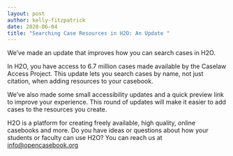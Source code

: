 ```yaml
---
layout: post
author: kelly-fitzpatrick
date: 2020-06-04
title: "Searching Case Resources in H2O: An Update "
---
```


We’ve made an update that improves how you can search cases in H2O.

In H2O, you have access to 6.7 million cases made available by the Caselaw Access Project. This update lets you search cases by name, not just citation, when adding resources to your casebook. 

We’ve also made some small accessibility updates and a quick preview link to improve your experience. This round of updates will make it easier to add cases to the resources you create.  

H2O is a platform for creating freely available, high quality, online casebooks and more. Do you have ideas or questions about how your students or faculty can use H2O? You can reach us at [info@opencasebook.org](mailto:info@opencasebook.org)
